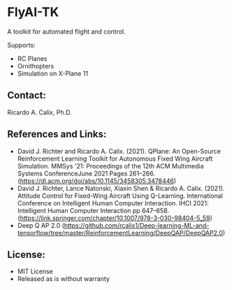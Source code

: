 # FlyAI-TK

A toolkit for automated flight and control.

Supports:

* RC Planes
* Ornithopters
* Simulation on X-Plane 11

## Contact:

Ricardo A. Calix, Ph.D.


## References and Links:

* David J. Richter and Ricardo A. Calix. (2021). QPlane: An Open-Source Reinforcement Learning Toolkit for Autonomous Fixed Wing Aircraft Simulation. MMSys '21: Proceedings of the 12th ACM Multimedia Systems ConferenceJune 2021 Pages 261–266. (https://dl.acm.org/doi/abs/10.1145/3458305.3478446)
* David J. Richter, Lance Natonski, Xiaxin Shen & Ricardo A. Calix. (2021). Attitude Control for Fixed-Wing Aircraft Using Q-Learning. International Conference on Intelligent Human Computer Interaction. IHCI 2021: Intelligent Human Computer Interaction pp 647–658. (https://link.springer.com/chapter/10.1007/978-3-030-98404-5_59)
* Deep Q AP 2.0 (https://github.com/rcalix1/Deep-learning-ML-and-tensorflow/tree/master/ReinforcementLearning/DeepQAP/DeepQAP2.0)

 ## License:

* MIT License
* Released as is without warranty
